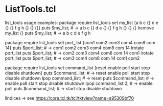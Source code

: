 # ListTools.tcl
list_tools usage examples:
package require list_tools
set my_list {a b c {} d e  {} {} f g h {} {} {}}
puts $my_list; # -> a b c {} d e  {} {} f g h {} {} {}
lremove my_list {}
puts $my_list; # -> a b c d e f g h

package require list_tools
set port_list {com1 com2 com3 com4 com8 com 14}
puts $port_list; # -> com1 com2 com3 com4 com8 com 14
lrotate port_list
puts $port_list; # -> com2 com3 com4 com8 com 14 com1
lrotate port_list
puts $port_list; # -> com3 com4 com8 com 14 com1 com2

package require list_tools
set command_list {reset enable poll start stop disable shutdown}
puts $command_list;  # -> reset enable poll start stop disable shutdown
lpop command_list;   # -> reset
puts $command_list;  # -> enable poll start stop disable shutdown
lpop command_list 2; # -> enable poll
puts $command_list;  # -> start stop disable shutdown

lindices -> see https://core.tcl.tk/tcl/tktview?name=a95309bf70

